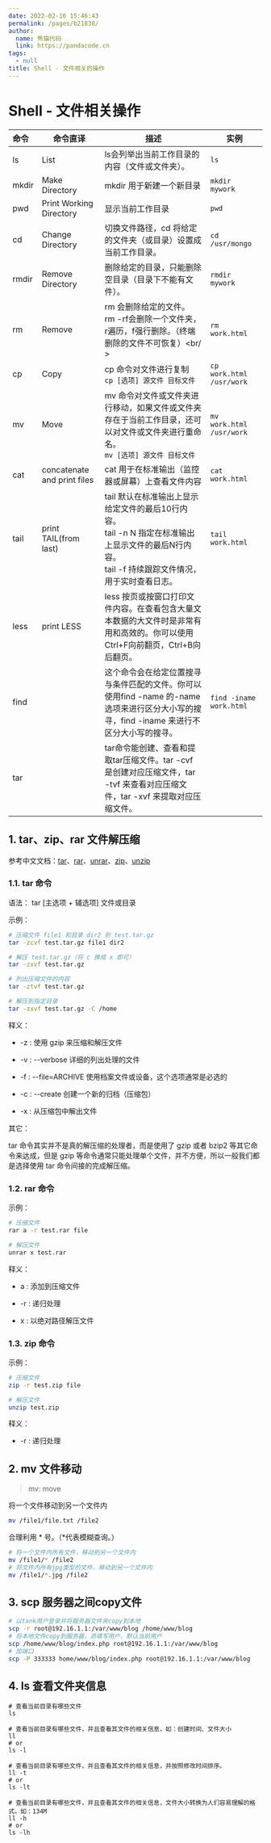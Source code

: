 ```yaml
---
date: 2022-02-16 15:46:43
permalink: /pages/b21838/
author: 
  name: 熊猫代码
  link: https://pandacode.cn
tags: 
  - null
title: Shell - 文件相关的操作
---
```

# Shell - 文件相关操作

| 命令  | 命令直译                    | 描述                                                         | 实例                     |
| :---- | --------------------------- | ------------------------------------------------------------ | ------------------------ |
| ls    | List                        | ls会列举出当前工作目录的内容（文件或文件夹）。               | `ls`                     |
| mkdir | Make Directory              | mkdir 用于新建一个新目录                                     | `mkdir mywork`           |
| pwd   | Print Working Directory     | 显示当前工作目录                                             | `pwd`                    |
| cd    | Change Directory            | 切换文件路径，cd 将给定的文件夹（或目录）设置成当前工作目录。 | `cd /usr/mongo`          |
| rmdir | Remove Directory            | 删除给定的目录，只能删除空目录（目录下不能有文件）。         | `rmdir mywork`           |
| rm    | Remove                      | rm 会删除给定的文件。<br/> rm -rf会删除一个文件夹，r遍历，f强行删除。（终端删除的文件不可恢复）<br/ > | `rm work.html`           |
| cp    | Copy                        | cp 命令对文件进行复制<br/> `cp [选项] 源文件 目标文件`       | `cp work.html /usr/work` |
| mv    | Move                        | mv 命令对文件或文件夹进行移动，如果文件或文件夹存在于当前工作目录，还可以对文件或文件夹进行重命名。<br/> `mv [选项] 源文件 目标文件` | `mv work.html /usr/work` |
| cat   | concatenate and print files | cat 用于在标准输出（监控器或屏幕）上查看文件内容             | `cat work.html`          |
| tail  | print TAIL(from last)       | tail 默认在标准输出上显示给定文件的最后10行内容。<br/>tail -n N 指定在标准输出上显示文件的最后N行内容。<br/>tail -f 持续跟踪文件情况，用于实时查看日志。 | `tail work.html`         |
| less  | print LESS                  | less 按页或按窗口打印文件内容。在查看包含大量文本数据的大文件时是非常有用和高效的。你可以使用Ctrl+F向前翻页，Ctrl+B向后翻页。 |                          |
| find  |                             | 这个命令会在给定位置搜寻与条件匹配的文件。你可以使用find -name 的-name选项来进行区分大小写的搜寻，find -iname 来进行不区分大小写的搜寻。 | `find -iname work.html`  |
| tar   |                             | tar命令能创建、查看和提取tar压缩文件。tar -cvf 是创建对应压缩文件，tar -tvf 来查看对应压缩文件，tar -xvf 来提取对应压缩文件。 |                          |

## 1. tar、zip、rar 文件解压缩

参考中文文档：[tar](http://linux.51yip.com/search/tar)、[rar](http://linux.51yip.com/search/rar)、[unrar](http://linux.51yip.com/search/unrar)、[zip](http://linux.51yip.com/search/zip)、[unzip](http://linux.51yip.com/search/unzip)

### 1.1. tar 命令

语法： tar [主选项 + 辅选项] 文件或目录

示例：

```sh
# 压缩文件 file1 和目录 dir2 到 test.tar.gz
tar -zcvf test.tar.gz file1 dir2

# 解压 test.tar.gz（将 c 换成 x 即可）
tar -zxvf test.tar.gz

# 列出压缩文件的内容
tar -ztvf test.tar.gz 

# 解压到指定目录
tar -zxvf test.tar.gz -C /home
```

释义：

- -z : 使用 gzip 来压缩和解压文件

- -v : --verbose 详细的列出处理的文件

- -f : --file=ARCHIVE 使用档案文件或设备，这个选项通常是必选的

- -c : --create 创建一个新的归档（压缩包）

- -x : 从压缩包中解出文件

其它：

tar 命令其实并不是真的解压缩的处理者，而是使用了 gzip 或者 bzip2 等其它命令来达成，但是 gzip 等命令通常只能处理单个文件，并不方便，所以一般我们都是选择使用 tar 命令间接的完成解压缩。

### 1.2. rar 命令

示例：

```sh
# 压缩文件
rar a -r test.rar file

# 解压文件
unrar x test.rar
```

释义：

- a : 添加到压缩文件

- -r : 递归处理

- x : 以绝对路径解压文件

### 1.3. zip 命令

示例：

```sh
# 压缩文件
zip -r test.zip file

# 解压文件
unzip test.zip
```

释义：

- -r : 递归处理

## 2. mv 文件移动

> mv: move

将一个文件移动到另一个文件内

```sh
mv /file1/file.txt /file2
```

合理利用 \* 号。（\*代表模糊查询。）

```sh
# 将一个文件内所有文件，移动到另一个文件内
mv /file1/* /file2
# 将文件内所有jpg类型的文件，移动到另一个文件内
mv /file1/*.jpg /file2
```

## 3. scp 服务器之间copy文件

```sh
# 以tank用户登录并将服务器文件夹copy到本地
scp -r root@192.16.1.1:/var/www/blog /home/www/blog  
# 将本地文件copy到服务器，添填写用户，默认当前用户
scp /home/www/blog/index.php root@192.16.1.1:/var/www/blog 
# 加端口
scp -P 333333 home/www/blog/index.php root@192.16.1.1:/var/www/blog 
```

## 4. ls 查看文件夹信息

```shell
# 查看当前目录有哪些文件
ls

# 查看当前目录有哪些文件，并且查看其文件的相关信息，如：创建时间、文件大小
ll 
# or
ls -l

# 查看当前目录有哪些文件，并且查看其文件的相关信息，并按照修改时间排序。
ll -t
# or 
ls -lt

# 查看当前目录有哪些文件，并且查看其文件的相关信息，文件大小转换为人们容易理解的格式。如：134M
ll -h
# or
ls -lh
```
